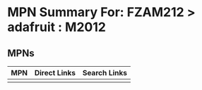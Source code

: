 



# MPN Summary For: FZAM212 > adafruit : M2012

## MPNs
  

|MPN|Direct Links|Search Links|
| :--- | :--- | :--- |
||||
